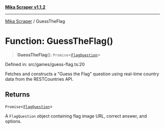 [**Mika Scraper v1.1.2**](../README.md)

***

[Mika Scraper](../README.md) / GuessTheFlag

# Function: GuessTheFlag()

> **GuessTheFlag**(): `Promise`\<[`FlagQuestion`](../interfaces/FlagQuestion.md)\>

Defined in: src/games/guess-flag.ts:20

Fetches and constructs a "Guess the Flag" question using real-time country data
from the RESTCountries API.

## Returns

`Promise`\<[`FlagQuestion`](../interfaces/FlagQuestion.md)\>

A `FlagQuestion` object containing flag image URL, correct answer, and options.
